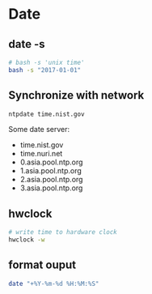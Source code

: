 # Date

## date -s

```bash
# bash -s 'unix time'
bash -s "2017-01-01"
```

## Synchronize with network

```bash
ntpdate time.nist.gov
```

Some date server:

- time.nist.gov
- time.nuri.net
- 0.asia.pool.ntp.org
- 1.asia.pool.ntp.org
- 2.asia.pool.ntp.org
- 3.asia.pool.ntp.org

## hwclock

```bash
# write time to hardware clock
hwclock -w
```

## format ouput

```bash
date "+%Y-%m-%d %H:%M:%S"
```
